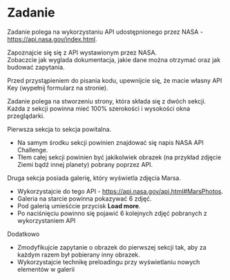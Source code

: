 # Zadanie


Zadanie polega na wykorzystaniu API udostępnionego przez NASA - https://api.nasa.gov/index.html.

Zapoznajcie się się z API wystawionym przez NASA.  
Zobaczcie jak wyglada dokumentacja, jakie dane można otrzymać oraz jak budować zapytania.

Przed przystąpieniem do pisania kodu, upewnijcie się, że macie własny API Key (wypełnij formularz na stronie).

Zadanie polega na stworzeniu strony, która składa się z dwóch sekcji.  
Każda z sekcji powinna mieć 100% szerokości i wysokości okna przeglądarki.

Pierwsza sekcja to sekcja powitalna.  
- Na samym środku sekcji powinien znajdować się napis NASA API Challenge.  
- Tłem całej sekcji powinien być jakikolwiek obrazek (na przykład zdjęcie Ziemi bądź innej planety) pobrany poprzez API.

Druga sekcja posiada galerię, który wyświetla zdjęcia Marsa.  
- Wykorzystajcie do tego API - https://api.nasa.gov/api.html#MarsPhotos.
- Galeria na starcie powinna pokazywać 6 zdjęć.
- Pod galerią umieśćcie przycisk **Load more**.
- Po naciśnięciu powinno się pojawić 6 kolejnych zdjęć pobranych z wykorzystaniem API

Dodatkowo
- Zmodyfikujcie zapytanie o obrazek do pierwszej sekcji tak, aby za każdym razem był pobierany inny obrazek.
- Wykorzystajcie technikę preloadingu przy wyświetlaniu nowych elementów w galerii

